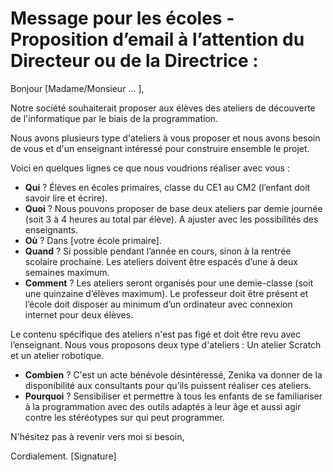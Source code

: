 # Message pour les écoles - Proposition d’email à l’attention du Directeur ou de la Directrice :

Bonjour [Madame/Monsieur ... ],

Notre société souhaiterait proposer aux élèves des ateliers de découverte de l'informatique par le biais de la programmation.

Nous avons plusieurs type d'ateliers à vous proposer et nous avons besoin de vous et d'un enseignant intéressé pour construire ensemble le projet.

Voici en quelques lignes ce que nous voudrions réaliser avec vous :

- **Qui** ? Élèves en écoles primaires, classe du CE1 au CM2 (l’enfant doit savoir lire et écrire).
- **Quoi** ? Nous pouvons proposer de base deux ateliers par demie journée (soit 3 à 4 heures au total par élève). A ajuster avec les possibilités des enseignants.
- **Où** ? Dans [votre école primaire].
- **Quand** ? Si possible pendant l’année en cours, sinon à la rentrée scolaire prochaine. Les ateliers doivent être espacés d’une à deux semaines maximum.
- **Comment** ? Les ateliers seront organisés pour une demie-classe (soit une quinzaine d’élèves maximum). Le professeur doit être présent et l’école doit disposer au minimum d’un ordinateur avec connexion internet pour deux élèves.

Le contenu spécifique des ateliers n'est pas figé et doit être revu avec l’enseignant. Nous vous proposons deux type d'ateliers :
Un atelier Scratch et un atelier robotique.

- **Combien** ? C'est un acte bénévole désintéressé, Zenika va donner de la disponibilité aux consultants pour qu’ils puissent réaliser ces ateliers.
- **Pourquoi** ? Sensibiliser et permettre à tous les enfants de se familiariser à la programmation avec des outils adaptés à leur âge et aussi agir contre les stéréotypes sur qui peut programmer.

N'hésitez pas à revenir vers moi si besoin,

Cordialement.
[Signature]
